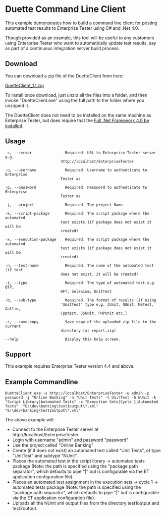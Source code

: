 Duette Command Line Client
==========================

This example demonstrates how to build a command line client for posting automated test results to Enterprise Tester using C# and .Net 4.0.

Though provided as an example, this tool will be useful to any customers using Enterprise Tester who want to automatically update test results, say as part of a continuous integration server build process.

Download
--------

You can download a zip file of the DuetteClient from here:

[DuetteClient_1.1.zip][0]

To install once download, just unzip all the files into a folder, and then invoke "DuetteClient.exe" using the full path to the folder where you unzipped it.

The DuetteClient does not need to be installed on the same machine as Enterprise Tester, but does require that the [Full .Net Framework 4.0 be installed][1].

Usage
-----

	-s, --server               Required. URL to Enterprise Tester server e.g.
	                         http://localhost/EnterpriseTester

	-u, --username             Required. Username to authenticate to Enterprise
	                         Tester as

	-p, --password             Required. Password to authenticate to Enterprise
	                         Tester as

	-j, --project              Required. The project Name

	-k, --script-package       Required. The script package where the automated
	                         test exists (if package does not exist it will be
	                         created)

	-x, --execution-package    Required. The script package where the automated
	                         test exists (if package does not exist it will be
	                         created)

	-n, --test-name            Required. The name of the automated test (if test
	                         does not exist, it will be created)

	-t, --type                 Required. The type of automated test e.g. QTP,
	                         RFT, Selenium, UnitTest

	-b, --sub-type             Required. The format of results (if using
	                         'UnitTest' type e.g. JUnit, NUnit, MSTest, Gallio,
	                         Cpptest, JSUNit, PHPUnit etc.)

	-c, --save-copy            Save copy of the uploaded zip file to the current
	                         directory (as report.zip)

	--help                     Display this help screen.

Support
-------

This example requires Enterprise Tester version 4.4 and above.

Example Commandline
--------------------

    DuetteClient.exe -s http://localhost/EnterpriseTester -u admin -p password -j "Online Banking" -n "Unit Tests" -t UnitTest -b NUnit -k "Script Library|Automated Tests" -x "Execution Sets|Cycle 1|Automated Tests"  "E:\dev\banking\test1output\*.xml" "E:\dev\banking\test2output\*.xml"

The above example will:

* Connect to the Enterprise Tester server at http://localhost/EnterpriseTester
* Login with username "admin" and password "password"
* Use the project called "Online Banking"
* Create (if it does not exist) an automated test called "Unit Tests", of type "UnitTest" and subtype "NUnit".
* Places the automated test in the script library -> automated tests package (Note: the path is specified using the "package path separator", which defaults to pipe "|" but is configurable via the ET application configuration file).
* Places an automated test assignment in the execution sets -> cycle 1 -> automated tests package (Note: the path is specified using the "package path separator", which defaults to pipe "|" but is configurable via the ET application configuration file).
* Uploads all the NUnit xml output files from the directory test1output and test2output.


[0]: http://catchsoftware.com/downloads/DuetteClient-v1.1.zip 
[1]: http://www.microsoft.com/en-us/download/details.aspx?id=17851
